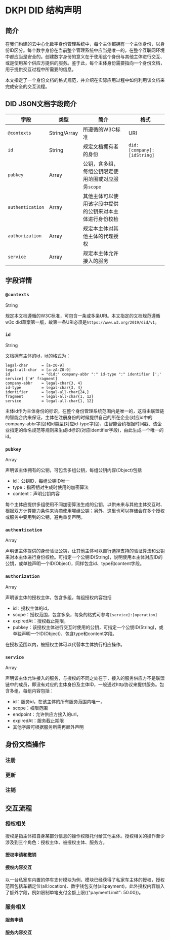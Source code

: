 # DKPI DID 结构声明

## 简介

在我们构建的去中心化数字身份管理系统中，每个主体都拥有一个主体身份，以身份ID区分。每个数字身份在当前整个管理系统中应当是唯一的，在整个互联网环境中都应当是安全的。创建数字身份的意义在于使用这个身份与其他主体进行交互、或是使用某个供应方提供的服务。鉴于此，每个主体身份需要指向一个身份文档，用于提供交互过程中所需要的信息。

本文指定了一个身份文档的格式规范，并介绍在实际应用过程中如何利用该文档来完成安全的交互流程。

## DID JSON文档字段简介

| 字段             | 类型         | 简介                                                     | 格式                       |
| ---------------- | ------------ | -------------------------------------------------------- | -------------------------- |
| `@contexts`      | String/Array | 所遵循的W3C标准                                          | URI                        |
| `id`             | String       | 规定文档拥有者的身份                                     | `did:[company]:[idString]` |
| `pubkey`         | Array        | 公钥，含多组，每组公钥限定使用范围或对应服务`scope`      |                            |
| `authentication` | Array        | 其他主体可以使用该字段中提供的公钥来对本主体进行身份校检 |                            |
| `authorization`  | Array        | 规定本主体对其他主体的代理授权                           |                            |
| `service`        | Array        | 规定本主体允许接入的服务                                 |                            |

## 字段详情

### `@contexts`

String

规定本文档遵循的W3C标准，可包含一条或多条URI。本文指定的文档规范遵循w3c did草案第一版，故第一条URI必须是`https://www.w3.org/2019/did/v1`。

### `id`

String

文档拥有主体的id，id的格式为：

````
legal-char      = [a-z0-9]
legal-all-char  = [a-zA-Z0-9]
id              = "did:" company-abbr ":" id-type ":" identifier [';' service] ['#' fragment]
company-abbr    = legal-char{3, 4}
id-type         = legal-char{3, 4}
identifier      = legal-all-char{24,}
fragment        = legal-all-char{1, 12}
service         = legal-all-char{1, 12}
````

主体id作为主体身份的标识，在整个身份管理系统范围内是唯一的，这将由联盟链的智能合约来保证，主体在注册身份的时候提供自己的所在企业(对应id中的company-abbr字段)和id类型(对应id-type字段)，由智能合约根据时间戳、该企业指定的命名规范等规则来生成id标识(对应identifier字段)，由此生成一个唯一的id。

### `pubkey`

Array

声明该主体拥有的公钥，可包含多组公钥，每组公钥内容(Object)包括

* id：公钥ID，每组公钥ID唯一
* type：指密钥对生成时使用的加密算法
* content：声明公钥内容

每个主体应提供多组使用不同加密算法生成的公钥，以供未来与其他主体交互时、根据双方计算能力条件来协商使用哪组公钥；另外，这里也可以存储会在多个授权或服务中要用到的公钥，避免重复声明。

### `authentication`

Array

声明该主体提供的身份验证公钥，让其他主体可以自行选择支持的验证算法和公钥来对本主体进行身份校检。可指定一个公钥ID(String)，说明使用本主体对应ID的公钥，或单独声明一个ID(Object)，同样包含id、type和content字段。

### `authorization`

Array

声明该主体的授权主体，包含多组，每组授权内容包括

* id：授权主体的id，
* scope：授权范围，包含多条，每条的格式可参考`[service]:[operation]`
* expiredAt：授权截止期限，
* pubkey：该授权主体进行交互时使用的公钥，可指定一个公钥ID(String)，或单独声明一个ID(Object)，包含type和content字段。

在授权范围以内，被授权主体可以代替本主体执行相应操作。

### `service`

Array

声明该主体允许接入的服务，与授权的不同之处在于，接入的服务供应方不是联盟链中的成员，即没有对应的主体身份及主体ID，一般通过http协议来提供服务。包含多组，每组内容包括：

* id：服务id，在该主体的所有服务范围内唯一，
* scope：权限范围
* endpoint：允许供应方接入的url，
* expiredAt：服务截止期限
* 其他字段可根据服务所需再额外声明

## 身份文档操作

### 注册

### 更新

### 注销

## 交互流程

### 授权相关

授权是指主体把自身某部分信息的操作权限托付给其他主体。授权相关的操作至少涉及到三个角色：授权主体、被授权主体、服务方。

#### 授权申请和撤销

#### 授权内容交互

以一台私家车内置的停车支付模块为例，模块已经获得了私家车主体的授权，授权范围包括车辆定位(all:location)、数字钱包支付(all:payment)，此外授权内容加入了额外字段，例如限制单笔支付金额上限({"paymentLimit": 50.00})。

### 服务相关

#### 服务申请

#### 服务内容交互
